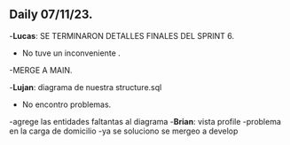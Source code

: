 ## Daily 07/11/23.

-**Lucas**: SE TERMINARON DETALLES FINALES DEL SPRINT 6.

- No tuve un inconveniente .

-MERGE A MAIN.

-**Lujan**: diagrama de nuestra structure.sql

- No encontro problemas.

-agrege las entidades faltantas al diagrama -**Brian**: vista profile
-problema en la carga de domicilio
-ya se soluciono se mergeo a develop
